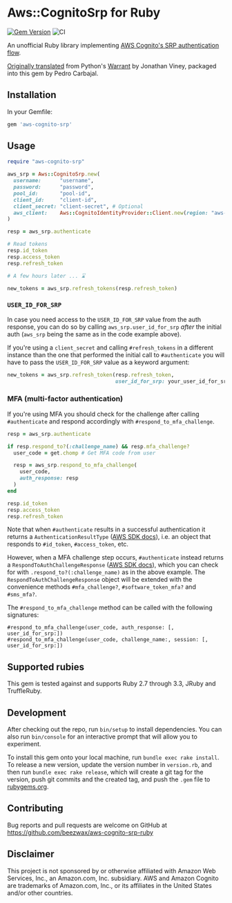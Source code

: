 # Aws::CognitoSrp for Ruby

[![Gem Version](https://badge.fury.io/rb/aws-cognito-srp.svg?style=flat)](https://rubygems.org/gems/aws-cognito-srp)
![CI](https://github.com/beezwax/aws-cognito-srp-ruby/workflows/CI/badge.svg)

An unofficial Ruby library implementing
[AWS Cognito's SRP authentication flow](https://docs.aws.amazon.com/cognito/latest/developerguide/amazon-cognito-user-pools-authentication-flow.html#Using-SRP-password-verification-in-custom-authentication-flow).

[Originally
translated](https://gist.github.com/jviney/5fd0fab96cd70d5d46853f052be4744c#file-aws_cognito_srp-rb-L4)
from Python's [Warrant](https://github.com/capless/warrant) by Jonathan Viney,
packaged into this gem by Pedro Carbajal.

## Installation

In your Gemfile:

```ruby
gem 'aws-cognito-srp'
```

## Usage

```ruby
require "aws-cognito-srp"

aws_srp = Aws::CognitoSrp.new(
  username:      "username",
  password:      "password",
  pool_id:       "pool-id",
  client_id:     "client-id",
  client_secret: "client-secret", # Optional
  aws_client:    Aws::CognitoIdentityProvider::Client.new(region: "aws-region")
)

resp = aws_srp.authenticate

# Read tokens
resp.id_token
resp.access_token
resp.refresh_token

# A few hours later ... ⌛️

new_tokens = aws_srp.refresh_tokens(resp.refresh_token)
```

### `USER_ID_FOR_SRP`

In case you need access to the `USER_ID_FOR_SRP` value from the auth response,
you can do so by calling `aws_srp.user_id_for_srp` *after* the initial auth
(`aws_srp` being the same as in the code example above).

If you're using a `client_secret` and calling `#refresh_tokens` in a different
instance than the one that performed the initial call to `#authenticate` you
will have to pass the `USER_ID_FOR_SRP` value as a keyword argument:

```ruby
new_tokens = aws_srp.refresh_token(resp.refresh_token,
                                   user_id_for_srp: your_user_id_for_srp)
```

### MFA (multi-factor authentication)

If you're using MFA you should check for the challenge after calling
`#authenticate` and respond accordingly with `#respond_to_mfa_challenge`.

```ruby
resp = aws_srp.authenticate

if resp.respond_to?(:challenge_name) && resp.mfa_challenge?
  user_code = get.chomp # Get MFA code from user

  resp = aws_srp.respond_to_mfa_challenge(
    user_code,
    auth_response: resp
  )
end

resp.id_token
resp.access_token
resp.refresh_token
```

Note that when `#authenticate` results in a successful authentication it
returns a `AuthenticationResultType`
([AWS SDK docs](https://docs.aws.amazon.com/sdk-for-ruby/v3/api/Aws/CognitoIdentityProvider/Types/AuthenticationResultType.html)),
i.e. an object that responds to `#id_token`, `#access_token`, etc.

However, when a MFA challenge step occurs, `#authenticate` instead returns a
`RespondToAuthChallengeResponse` ([AWS SDK docs](https://docs.aws.amazon.com/sdk-for-ruby/v3/api/Aws/CognitoIdentityProvider/Types/RespondToAuthChallengeResponse.html#authentication_result-instance_method)),
which you can check for with `.respond_to?(:challenge_name)` as in the above
example. The `RespondToAuthChallengeResponse` object will be extended with the
convenience methods `#mfa_challenge?`, `#software_token_mfa?` and `#sms_mfa?`.

The `#respond_to_mfa_challenge` method can be called with the following
signatures:

```
#respond_to_mfa_challenge(user_code, auth_response: [, user_id_for_srp:])
#respond_to_mfa_challenge(user_code, challenge_name:, session: [, user_id_for_srp:])
```

## Supported rubies

This gem is tested against and supports Ruby 2.7 through 3.3, JRuby and
TruffleRuby.

## Development

After checking out the repo, run `bin/setup` to install dependencies. You can
also run `bin/console` for an interactive prompt that will allow you to
experiment.

To install this gem onto your local machine, run `bundle exec rake install`. To
release a new version, update the version number in `version.rb`, and then run
`bundle exec rake release`, which will create a git tag for the version, push
git commits and the created tag, and push the `.gem` file to
[rubygems.org](https://rubygems.org).

## Contributing

Bug reports and pull requests are welcome on GitHub at
https://github.com/beezwax/aws-cognito-srp-ruby

## Disclaimer

This project is not sponsored by or otherwise affiliated with Amazon Web
Services, Inc., an Amazon.com, Inc. subsidiary. AWS and Amazon Cognito are
trademarks of Amazon.com, Inc., or its affiliates in the United States and/or
other countries.
